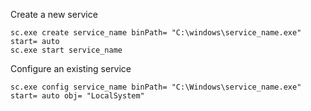 Create a new service
```CMD
sc.exe create service_name binPath= "C:\windows\service_name.exe" start= auto
sc.exe start service_name
```

Configure an existing service
```CMD
sc.exe config service_name binPath= "C:\Windows\service_name.exe" start= auto obj= "LocalSystem"
```

